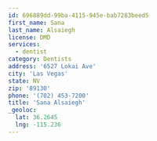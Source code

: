 ```yaml
---
id: 696889dd-99ba-4115-945e-bab7283beed5
first_name: Sana
last_name: Alsaiegh
license: DMD
services:
  - dentist
category: Dentists
address: '6527 Lokai Ave'
city: 'Las Vegas'
state: NV
zip: '89130'
phone: '(702) 453-7200'
title: 'Sana Alsaiegh'
_geoloc:
  lat: 36.2645
  lng: -115.236
---
```


